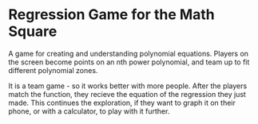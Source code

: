 # Regression Game for the Math Square

A game for creating and understanding polynomial equations. Players on the screen become points on an nth power polynomial, and team up to fit different polynomial zones.

It is a team game - so it works better with more people.
After the players match the function, they recieve the equation of the regression they just made. This continues the exploration, if they want to graph it on their phone, or with a calculator, to play with it further.
